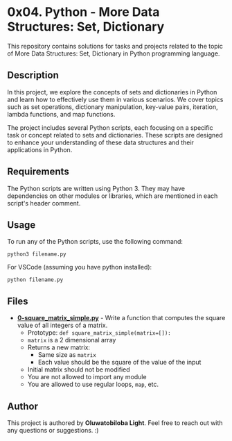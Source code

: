 # 0x04. Python - More Data Structures: Set, Dictionary
This repository contains solutions for tasks and projects related to the topic of More Data Structures: Set, Dictionary in Python programming language.

## Description
In this project, we explore the concepts of sets and dictionaries in Python and learn how to effectively use them in various scenarios. We cover topics such as set operations, dictionary manipulation, key-value pairs, iteration, lambda functions, and map functions.

The project includes several Python scripts, each focusing on a specific task or concept related to sets and dictionaries. These scripts are designed to enhance your understanding of these data structures and their applications in Python.

## Requirements
The Python scripts are written using Python 3. They may have dependencies on other modules or libraries, which are mentioned in each script's header comment.

## Usage
To run any of the Python scripts, use the following command:
```
python3 filename.py
```
For VSCode (assuming you have python installed):
```
python filename.py
```

## Files
* **[0-square_matrix_simple.py](./0-square_matrix_simple.py)** - Write a function that computes the square value of all integers of a matrix.
    * Prototype: `def square_matrix_simple(matrix=[]):`
    * `matrix` is a 2 dimensional array
    * Returns a new matrix:
        * Same size as `matrix`
        * Each value should be the square of the value of the input
    * Initial matrix should not be modified
    * You are not allowed to import any module
    * You are allowed to use regular loops, `map`, etc.

## Author
This project is authored by **Oluwatobiloba Light**. Feel free to reach out with any questions or suggestions. :)